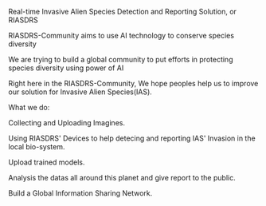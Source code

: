 Real-time Invasive Alien Species Detection and Reporting Solution, or RIASDRS

RIASDRS-Community aims to use AI technology to conserve species diversity

We are trying to build a global community to put efforts in protecting species diversity using power of AI

Right here in the RIASDRS-Community, We hope peoples help us to improve our solution for Invasive Alien Species(IAS).

What we do:

Collecting and Uploading Imagines.

Using RIASDRS' Devices to help detecing and reporting IAS' Invasion in the local bio-system.

Upload trained models.

Analysis the datas all around this planet and give report to the public.

Build a Global Information Sharing Network.

